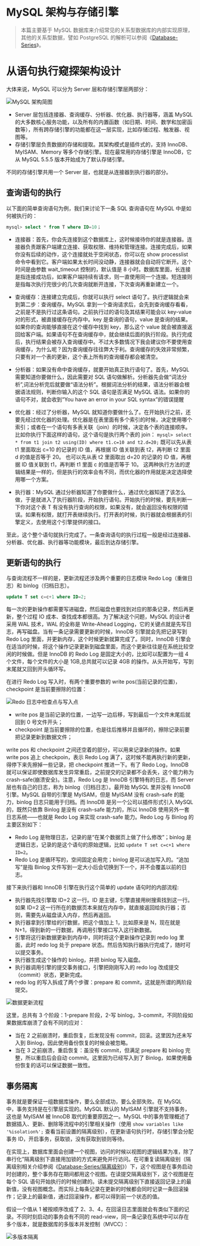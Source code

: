 # MySQL 架构与存储引擎

> 本篇主要基于 MySQL 数据库来介绍常见的关系型数据库的内部实现原理，其他的关系型数据，譬如 PostgreSQL 的解析可以参阅《[Database-Series](https://github.com/wx-chevalier/Database-Series?q=)》。

# 从语句执行窥探架构设计

大体来说，MySQL 可以分为 Server 层和存储引擎层两部分：

![MySQL 架构简图](https://pic.imgdb.cn/item/606e9b2f8322e6675ce9cd8b.jpg)

- Server 层包括连接器、查询缓存、分析器、优化器、执行器等，涵盖 MySQL 的大多数核心服务功能，以及所有的内置函数（如日期、时间、数学和加密函数等），所有跨存储引擎的功能都在这一层实现，比如存储过程、触发器、视图等。
- 存储引擎层负责数据的存储和提取。其架构模式是插件式的，支持 InnoDB、MyISAM、Memory 等多个存储引擎。现在最常用的存储引擎是 InnoDB，它从 MySQL 5.5.5 版本开始成为了默认存储引擎。

不同的存储引擎共用一个 Server 层，也就是从连接器到执行器的部分。

## 查询语句的执行

以下面的简单查询语句为例，我们来讨论下一条 SQL 查询语句在 MySQL 中是如何被执行的：

```sql
mysql> select * from T where ID=10；
```

- 连接器：首先，你会先连接到这个数据库上，这时候接待你的就是连接器。连接器负责跟客户端建立连接、获取权限、维持和管理连接。连接完成后，如果你没有后续的动作，这个连接就处于空闲状态，你可以在 show processlist 命令中看到它。客户端如果太长时间没动静，连接器就会自动将它断开。这个时间是由参数 wait_timeout 控制的，默认值是 8 小时。数据库里面，长连接是指连接成功后，如果客户端持续有请求，则一直使用同一个连接。短连接则是指每次执行完很少的几次查询就断开连接，下次查询再重新建立一个。

- 查询缓存：连接建立完成后，你就可以执行 select 语句了。执行逻辑就会来到第二步：查询缓存。MySQL 拿到一个查询请求后，会先到查询缓存看看，之前是不是执行过这条语句。之前执行过的语句及其结果可能会以 key-value 对的形式，被直接缓存在内存中。key 是查询的语句，value 是查询的结果。如果你的查询能够直接在这个缓存中找到 key，那么这个 value 就会被直接返回给客户端。如果语句不在查询缓存中，就会继续后面的执行阶段。执行完成后，执行结果会被存入查询缓存中。不过大多数情况下我会建议你不要使用查询缓存，为什么呢？因为查询缓存往往弊大于利。查询缓存的失效非常频繁，只要有对一个表的更新，这个表上所有的查询缓存都会被清空。

- 分析器：如果没有命中查询缓存，就要开始真正执行语句了。首先，MySQL 需要知道你要做什么，因此需要对 SQL 语句做解析。分析器先会做“词法分析”,词法分析完后就要做“语法分析”。根据词法分析的结果，语法分析器会根据语法规则，判断你输入的这个 SQL 语句是否满足 MySQL 语法。如果你的语句不对，就会收到“You have an error in your SQL syntax”的错误提醒

- 优化器：经过了分析器，MySQL 就知道你要做什么了。在开始执行之前，还要先经过优化器的处理。优化器是在表里面有多个索引的时候，决定使用哪个索引；或者在一个语句有多表关联（join）的时候，决定各个表的连接顺序。比如你执行下面这样的语句，这个语句是执行两个表的 join： `mysql> select * from t1 join t2 using(ID) where t1.c=10 and t2.d=20;` 既可以先从表 t1 里面取出 c=10 的记录的 ID 值，再根据 ID 值关联到表 t2，再判断 t2 里面 d 的值是否等于 20。 也可以先从表 t2 里面取出 d=20 的记录的 ID 值，再根据 ID 值关联到 t1，再判断 t1 里面 c 的值是否等于 10。 这两种执行方法的逻辑结果是一样的，但是执行的效率会有不同，而优化器的作用就是决定选择使用哪一个方案。

- 执行器：MySQL 通过分析器知道了你要做什么，通过优化器知道了该怎么做，于是就进入了执行器阶段，开始执行语句。开始执行的时候，要先判断一下你对这个表 T 有没有执行查询的权限，如果没有，就会返回没有权限的错误。如果有权限，就打开表继续执行。打开表的时候，执行器就会根据表的引擎定义，去使用这个引擎提供的接口。

至此，这个整个语句就执行完成了。一条查询语句的执行过程一般是经过连接器、分析器、优化器、执行器等功能模块，最后到达存储引擎。

## 更新语句的执行

与查询流程不一样的是，更新流程还涉及两个重要的日志模块 Redo Log（重做日志）和 binlog（归档日志）。

```sql
update T set c=c+1 where ID=2;
```

每一次的更新操作都需要写进磁盘，然后磁盘也要找到对应的那条记录，然后再更新，整个过程 IO 成本、查找成本都很高。为了解决这个问题，MySQL 的设计者采用 WAL 技术，WAL 的全称是 Write-Ahead Logging，它的关键点就是先写日志，再写磁盘。当有一条记录需要更新的时候，InnoDB 引擎就会先把记录写到 Redo Log 里面，并更新内存，这个时候更新就算完成了。同时，InnoDB 引擎会在适当的时候，将这个操作记录更新到磁盘里面，而这个更新往往是在系统比较空闲的时候做。但是 InnoDB 的 Redo Log 是固定大小的，比如可以配置为一组 4 个文件，每个文件的大小是 1GB,总共就可以记录 4GB 的操作。从头开始写，写到末尾就又回到开头循环写。

在进行 Redo Log 写入时，有两个重要参数的 write pos(当前记录的位置)，checkpoint 是当前要擦除的位置：

![Redo 日志中检查点与写入点](https://pic.imgdb.cn/item/606eacbd8322e6675cfc49d2.jpg)

- write pos 是当前记录的位置，一边写一边后移，写到最后一个文件末尾后就回到 0 号文件开头；
- checkpoint 是当前要擦除的位置，也是往后推移并且循环的，擦除记录前要把记录更新到数据文件；

write pos 和 checkpoint 之间还空着的部分，可以用来记录新的操作。如果 write pos 追上 checkpoin，表示 Redo Log 满了，这时候不能再执行新的更新，得停下来先擦掉一些记录，把 checkpoint 推进一下。有了 Redo Log，InnoDB 就可以保证即使数据库发生异常重启，之前提交的记录都不会丢失，这个能力称为 crash-safe(崩溃安全)。注意，Redo Log 是 InnoDB 引擎特有的日志，而 Server 层也有自己的日志，称为 binlog（归档日志）。最开始 MySQL 里并没有 InnoDB 引擎。MySQL 自带的引擎是 MyISAM，但是 MyISAM 没有 crash-safe 的能力，binlog 日志只能用于归档。而 InnoDB 是另一个公司以插件形式引入 MySQL 的，既然只依靠 Binlog 是没有 crash-safe 能力的，所以 InnoDB 使用另外一套日志系统——也就是 Redo Log 来实现 crash-safe 能力。Redo Log 与 Binlog 的主要区别如下：

- Redo Log 是物理日志，记录的是“在某个数据页上做了什么修改”；binlog 是逻辑日志，记录的是这个语句的原始逻辑，比如 `update T set c=c+1 where ID=2`。
- Redo Log 是循环写的，空间固定会用完；binlog 是可以追加写入的。“追加写”是指 Binlog 文件写到一定大小后会切换到下一个，并不会覆盖以前的日志。

接下来执行器和 InnoDB 引擎在执行这个简单的 update 语句时的内部流程:

- 执行器先找引擎取 ID=2 这一行。ID 是主键，引擎直接用树搜索找到这一行。如果 ID=2 这一行所在的数据页本来就在内存中，就直接返回给执行器；否则，需要先从磁盘读入内存，然后再返回。
- 执行器拿到引擎给的行数据，把这个值加上 1，比如原来是 N，现在就是 N+1，得到新的一行数据，再调用引擎接口写入这行新数据。
- 引擎将这行新数据更新到内存中，同时将这个更新操作记录到 redo log 里面，此时 redo log 处于 prepare 状态。然后告知执行器执行完成了，随时可以提交事务。
- 执行器生成这个操作的 binlog，并把 binlog 写入磁盘。
- 执行器调用引擎的提交事务接口，引擎把刚刚写入的 redo log 改成提交（commit）状态，更新完成。
- redo log 的写入拆成了两个步骤：prepare 和 commit，这就是所谓的两阶段提交。

![数据更新流程](https://pic.imgdb.cn/item/606eb0398322e6675cffab40.jpg)

这里，总共有 3 个阶段：1-prepare 阶段，2-写 binlog，3-commit，不同阶段如果数据库崩溃了会有不同的应对：

- 当在 2 之前崩溃时，重启恢复，后发现没有 commit，回滚。这里因为还未写入到 Binlog，因此使用备份恢复的时候会被忽略。
- 当在 3 之前崩溃，重启恢复：虽没有 commit，但满足 prepare 和 binlog 完整，所以重启后会自动 commit。这里因为已经写入到了 Binlog，如果使用备份恢复的话可以保证数据一致性。

## 事务隔离

事务就是要保证一组数据库操作，要么全部成功，要么全部失败。在 MySQL 中，事务支持是在引擎层实现的。MySQL 默认的 MyISAM 引擎就不支持事务，这也是 MyISAM 被 InnoDB 取代的重要原因之一。MySQL 中的事务管理概述了数据插入、更新、删除等流程中的引擎相关操作（使用 `show variables like '%isolation%';` 查看当前设置的隔离级别），在更新语句执行时，存储引擎会分配事务 ID，开启事务，获取锁，没有获取到锁则等待。

在实现上，数据库里面会创建一个视图，访问的时候以视图的逻辑结果为准，除了串行化”隔离级别下直接用加锁的方式来避免并行访问。在可重复读隔离级别（隔离级别相关介绍参阅《[Database-Series/隔离级别](https://github.com/wx-chevalier/Database-Series?q=)》）下，这个视图是在事务启动时创建的，整个事务存在期间都用这个视图。在读提交隔离级别下，这个视图是在每个 SQL 语句开始执行的时候创建的。读未提交隔离级别下直接返回记录上的最新值，没有视图概念。而实际上每条记录在更新的时候都会同时记录一条回滚操作；记录上的最新值，通过回滚操作，都可以得到前一个状态的值。

假设一个值从 1 被按顺序改成了 2、3、4，在回滚日志里面就会有类似下面的记录。不同时刻启动的事务会有不同的 read-view，同一条记录在系统中可以存在多个版本，就是数据库的多版本并发控制（MVCC）：

![多版本隔离](https://pic.imgdb.cn/item/607298148322e6675c7a4e2a.jpg)
